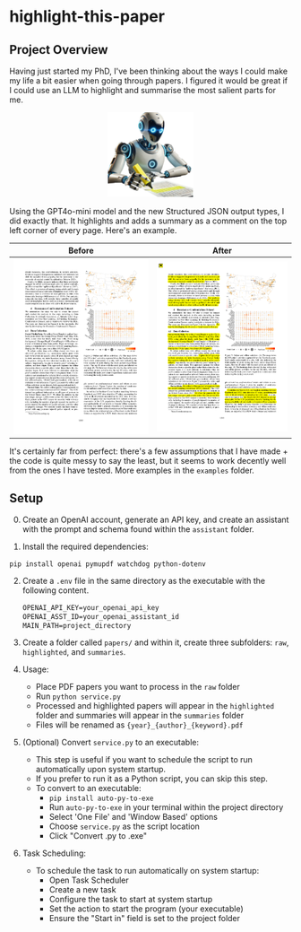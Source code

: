 # highlight-this-paper

## Project Overview

Having just started my PhD, I've been thinking about the ways I could make my life a bit easier when going through papers. I figured it would be great if I could use an LLM to highlight and summarise the most salient parts for me.

<p align="center">
  <img src="images/robot.png" alt="robot" width="30%">
</p> 


Using the GPT4o-mini model and the new Structured JSON output types, I did exactly that. It highlights and adds a summary as a comment on the top left corner of every page. Here's an example.

| Before | After |
|--------|-------|
| ![Before](images/before.png) | ![After](images/after.png) |

It's certainly far from perfect: there's a few assumptions that I have made + the code is quite messy to say the least, but it seems to work decently well from the ones I have tested. More examples in the `examples` folder.

## Setup

0. Create an OpenAI account, generate an API key, and create an assistant with the prompt and schema found within the `assistant` folder.

1. Install the required dependencies:
```
pip install openai pymupdf watchdog python-dotenv
```

2. Create a `.env` file in the same directory as the executable with the following content. 
   ```
   OPENAI_API_KEY=your_openai_api_key
   OPENAI_ASST_ID=your_openai_assistant_id
   MAIN_PATH=project_directory
   ```

3. Create a folder called `papers/` and within it, create three subfolders: `raw`,  `highlighted`, and `summaries`.

4. Usage:
   - Place PDF papers you want to process in the `raw` folder
   - Run `python service.py`
   - Processed and highlighted papers will appear in the `highlighted` folder and summaries will appear in the `summaries` folder
   - Files will be renamed as `{year}_{author}_{keyword}.pdf`

5. (Optional) Convert `service.py` to an executable:
   - This step is useful if you want to schedule the script to run automatically upon system startup.
   - If you prefer to run it as a Python script, you can skip this step.
   - To convert to an executable:
     - `pip install auto-py-to-exe`
     - Run `auto-py-to-exe` in your terminal within the project directory
     - Select 'One File' and 'Window Based' options
     - Choose `service.py` as the script location
     - Click "Convert .py to .exe"

6. Task Scheduling:
   - To schedule the task to run automatically on system startup:
     - Open Task Scheduler
     - Create a new task
     - Configure the task to start at system startup
     - Set the action to start the program (your executable)
     - Ensure the "Start in" field is set to the project folder
